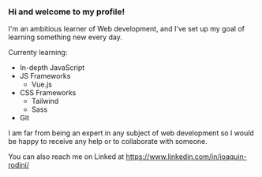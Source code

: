 ### Hi and welcome to my profile!


I'm an ambitious learner of Web development, and I've set up my goal of learning something new every day.

Currenty learning:
* In-depth JavaScript
* JS Frameworks
  * Vue.js
* CSS Frameworks 
  * Tailwind
  * Sass
* Git

I am far from being an expert in any subject of web development so I would be happy to receive any help or to collaborate with someone.

You can also reach me on Linked at https://www.linkedin.com/in/joaquin-rodini/
